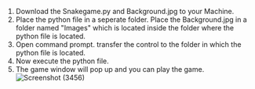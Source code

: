 1. Download the Snakegame.py and Background.jpg to your Machine.
2. Place the python file in a seperate folder. Place the Background.jpg in a folder named "Images" which is located inside the folder where the python file is located.
3. Open command prompt. transfer the control to the folder in which the python file is located.
4. Now execute the python file.
5. The game window will pop up and you can play the game.
![Screenshot (3456)](https://github.com/user-attachments/assets/12306b80-c6f1-475d-9f19-cae8efced072)
